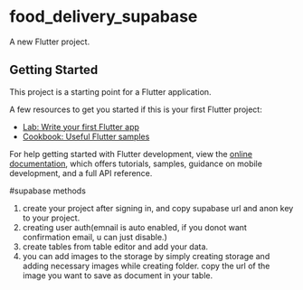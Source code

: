 # food_delivery_supabase

A new Flutter project.

## Getting Started

This project is a starting point for a Flutter application.

A few resources to get you started if this is your first Flutter project:

- [Lab: Write your first Flutter app](https://docs.flutter.dev/get-started/codelab)
- [Cookbook: Useful Flutter samples](https://docs.flutter.dev/cookbook)

For help getting started with Flutter development, view the
[online documentation](https://docs.flutter.dev/), which offers tutorials,
samples, guidance on mobile development, and a full API reference.

#supabase methods

1. create your project after signing in, and copy supabase url and anon key to your project.
2. creating user auth(emnail is auto enabled, if you donot want confirmation email, u can just disable.)
3. create tables from table editor and add your data.
4. you can add images to the storage by simply creating storage and adding necessary images while creating folder. copy the url of the image you want to save as document in your table.
